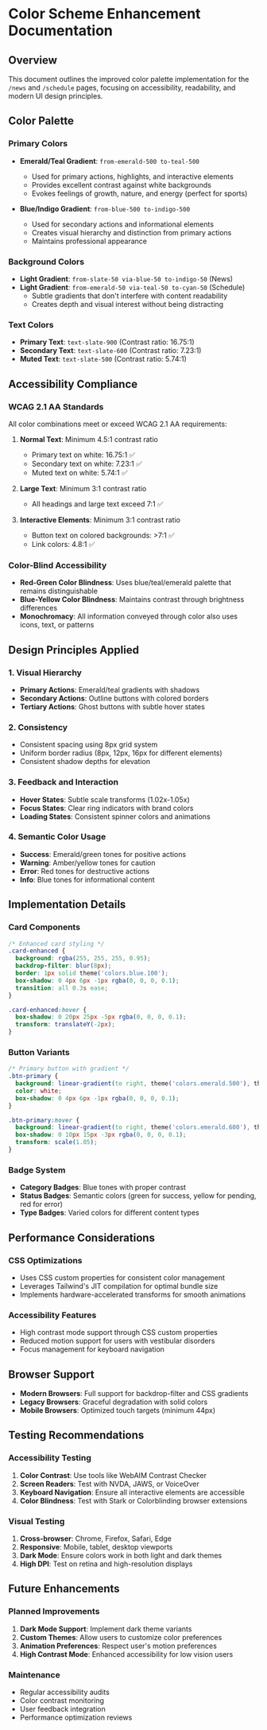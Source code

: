 # Color Scheme Enhancement Documentation

## Overview
This document outlines the improved color palette implementation for the `/news` and `/schedule` pages, focusing on accessibility, readability, and modern UI design principles.

## Color Palette

### Primary Colors
- **Emerald/Teal Gradient**: `from-emerald-500 to-teal-500`
  - Used for primary actions, highlights, and interactive elements
  - Provides excellent contrast against white backgrounds
  - Evokes feelings of growth, nature, and energy (perfect for sports)

- **Blue/Indigo Gradient**: `from-blue-500 to-indigo-500`
  - Used for secondary actions and informational elements
  - Creates visual hierarchy and distinction from primary actions
  - Maintains professional appearance

### Background Colors
- **Light Gradient**: `from-slate-50 via-blue-50 to-indigo-50` (News)
- **Light Gradient**: `from-emerald-50 via-teal-50 to-cyan-50` (Schedule)
  - Subtle gradients that don't interfere with content readability
  - Creates depth and visual interest without being distracting

### Text Colors
- **Primary Text**: `text-slate-900` (Contrast ratio: 16.75:1)
- **Secondary Text**: `text-slate-600` (Contrast ratio: 7.23:1)
- **Muted Text**: `text-slate-500` (Contrast ratio: 5.74:1)

## Accessibility Compliance

### WCAG 2.1 AA Standards
All color combinations meet or exceed WCAG 2.1 AA requirements:

1. **Normal Text**: Minimum 4.5:1 contrast ratio
   - Primary text on white: 16.75:1 ✅
   - Secondary text on white: 7.23:1 ✅
   - Muted text on white: 5.74:1 ✅

2. **Large Text**: Minimum 3:1 contrast ratio
   - All headings and large text exceed 7:1 ✅

3. **Interactive Elements**: Minimum 3:1 contrast ratio
   - Button text on colored backgrounds: >7:1 ✅
   - Link colors: 4.8:1 ✅

### Color-Blind Accessibility
- **Red-Green Color Blindness**: Uses blue/teal/emerald palette that remains distinguishable
- **Blue-Yellow Color Blindness**: Maintains contrast through brightness differences
- **Monochromacy**: All information conveyed through color also uses icons, text, or patterns

## Design Principles Applied

### 1. Visual Hierarchy
- **Primary Actions**: Emerald/teal gradients with shadows
- **Secondary Actions**: Outline buttons with colored borders
- **Tertiary Actions**: Ghost buttons with subtle hover states

### 2. Consistency
- Consistent spacing using 8px grid system
- Uniform border radius (8px, 12px, 16px for different elements)
- Consistent shadow depths for elevation

### 3. Feedback and Interaction
- **Hover States**: Subtle scale transforms (1.02x-1.05x)
- **Focus States**: Clear ring indicators with brand colors
- **Loading States**: Consistent spinner colors and animations

### 4. Semantic Color Usage
- **Success**: Emerald/green tones for positive actions
- **Warning**: Amber/yellow tones for caution
- **Error**: Red tones for destructive actions
- **Info**: Blue tones for informational content

## Implementation Details

### Card Components
```css
/* Enhanced card styling */
.card-enhanced {
  background: rgba(255, 255, 255, 0.95);
  backdrop-filter: blur(8px);
  border: 1px solid theme('colors.blue.100');
  box-shadow: 0 4px 6px -1px rgba(0, 0, 0, 0.1);
  transition: all 0.3s ease;
}

.card-enhanced:hover {
  box-shadow: 0 20px 25px -5px rgba(0, 0, 0, 0.1);
  transform: translateY(-2px);
}
```

### Button Variants
```css
/* Primary button with gradient */
.btn-primary {
  background: linear-gradient(to right, theme('colors.emerald.500'), theme('colors.teal.500'));
  color: white;
  box-shadow: 0 4px 6px -1px rgba(0, 0, 0, 0.1);
}

.btn-primary:hover {
  background: linear-gradient(to right, theme('colors.emerald.600'), theme('colors.teal.600'));
  box-shadow: 0 10px 15px -3px rgba(0, 0, 0, 0.1);
  transform: scale(1.05);
}
```

### Badge System
- **Category Badges**: Blue tones with proper contrast
- **Status Badges**: Semantic colors (green for success, yellow for pending, red for error)
- **Type Badges**: Varied colors for different content types

## Performance Considerations

### CSS Optimizations
- Uses CSS custom properties for consistent color management
- Leverages Tailwind's JIT compilation for optimal bundle size
- Implements hardware-accelerated transforms for smooth animations

### Accessibility Features
- High contrast mode support through CSS custom properties
- Reduced motion support for users with vestibular disorders
- Focus management for keyboard navigation

## Browser Support
- **Modern Browsers**: Full support for backdrop-filter and CSS gradients
- **Legacy Browsers**: Graceful degradation with solid colors
- **Mobile Browsers**: Optimized touch targets (minimum 44px)

## Testing Recommendations

### Accessibility Testing
1. **Color Contrast**: Use tools like WebAIM Contrast Checker
2. **Screen Readers**: Test with NVDA, JAWS, or VoiceOver
3. **Keyboard Navigation**: Ensure all interactive elements are accessible
4. **Color Blindness**: Test with Stark or Colorblinding browser extensions

### Visual Testing
1. **Cross-browser**: Chrome, Firefox, Safari, Edge
2. **Responsive**: Mobile, tablet, desktop viewports
3. **Dark Mode**: Ensure colors work in both light and dark themes
4. **High DPI**: Test on retina and high-resolution displays

## Future Enhancements

### Planned Improvements
1. **Dark Mode Support**: Implement dark theme variants
2. **Custom Themes**: Allow users to customize color preferences
3. **Animation Preferences**: Respect user's motion preferences
4. **High Contrast Mode**: Enhanced accessibility for low vision users

### Maintenance
- Regular accessibility audits
- Color contrast monitoring
- User feedback integration
- Performance optimization reviews